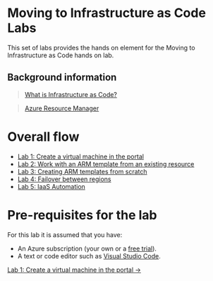 # Moving to Infrastructure as Code Labs

This set of labs provides the hands on element for the Moving to Infrastructure as Code hands on lab.

## Background information

>[What is Infrastructure as Code?](https://docs.microsoft.com/en-us/azure/devops/learn/what-is-infrastructure-as-code)

>[Azure Resource Manager](https://docs.microsoft.com/en-us/azure/azure-resource-manager/resource-group-overview)

# Overall flow

- [Lab 1: Create a virtual machine in the portal](https://github.com/gidavies/AzureIaaSInfraLab/blob/master/MoveIacLab1.md)
- [Lab 2: Work with an ARM template from an existing resource](https://github.com/gidavies/AzureIaaSInfraLab/blob/master/MoveIacLab2.md)
- [Lab 3: Creating ARM templates from scratch](https://github.com/gidavies/AzureIaaSInfraLab/blob/master/MoveIacLab3.md)
- [Lab 4: Failover between regions](https://github.com/gidavies/AzureIaaSInfraLab/blob/master/MoveIacLab4.md)
- [Lab 5: IaaS Automation](https://github.com/gidavies/AzureIaaSInfraLab/blob/master/MoveIacLab5.md)

# Pre-requisites for the lab

For this lab it is assumed that you have:
- An Azure subscription (your own or a [free trial](https://azure.microsoft.com/en-us/free/)).
- A text or code editor such as [Visual Studio Code](https://code.visualstudio.com/). 

[Lab 1: Create a virtual machine in the portal ->](https://github.com/gidavies/AzureIaaSInfraLab/blob/master/MoveIacLab1.md)
